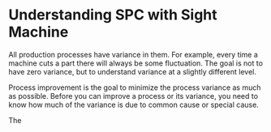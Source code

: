 # Understanding SPC with Sight Machine

  All production processes have variance in them. For example, every time a machine cuts a part there will always be some fluctuation. The goal is not to have zero variance, but to understand variance at a slightly different level.
 
 Process improvement is the goal to minimize the process variance as much as possible. Before you can improve a process or its variance, you need to know how much of the variance is due to common cause or special cause.
 
 The 